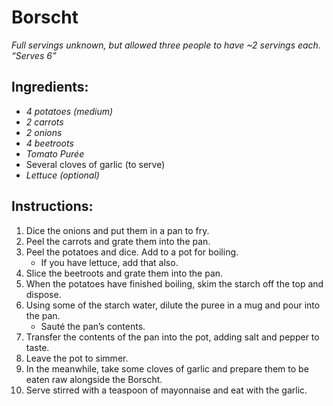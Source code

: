 # Borscht

*Full servings unknown, but allowed three people to have ~2 servings each.*
*“Serves 6”*

## Ingredients:

- *4 potatoes (medium)*
- *2 carrots*
- *2 onions*
- *4 beetroots*
- *Tomato Purée*
- Several cloves of garlic (to serve)
- *Lettuce (optional)*

## Instructions:

1. Dice the onions and put them in a pan to fry.
2. Peel the carrots and grate them into the pan.
3. Peel the potatoes and dice. Add to a pot for boiling.
    - If you have lettuce, add that also.
4. Slice the beetroots and grate them into the pan.
5. When the potatoes have finished boiling, skim the starch off the top and dispose.
6. Using some of the starch water, dilute the puree in a mug and pour into the pan.
    - Sauté the pan’s contents.
7. Transfer the contents of the pan into the pot, adding salt and pepper to taste.
8. Leave the pot to simmer.
9. In the meanwhile, take some cloves of garlic and prepare them to be eaten raw alongside the Borscht. 
10. Serve stirred with a teaspoon of mayonnaise and eat with the garlic.
